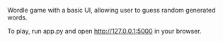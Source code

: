 Wordle game with a basic UI, allowing user to guess
random generated words.

To play, run app.py and open http://127.0.0.1:5000 in your browser. 